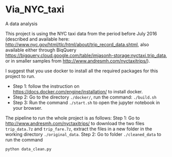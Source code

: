 # Via_NYC_taxi

A data analysis 

This project is using the NYC taxi data from the period before July 2016 (described and available here: http://www.nyc.gov/html/tlc/html/about/trip_record_data.shtml, also available either through BiqQuery https://bigquery.cloud.google.com/table/imjasonh-storage:nyctaxi.trip_data, or in smaller samples from http://www.andresmh.com/nyctaxitrips/).

I suggest that you use docker to install all the required packages for this project to run.
* Step 1: follow the instruction on https://docs.docker.com/engine/installation/ to install docker.
* Step 2: Go to the directory ```./docker/```, run the command:
``` ./build.sh ```
* Step 3: Run the command ```./start.sh``` to open the jupyter notebook in your browser.

The pipeline to run the whole project is as follows:
Step 1: Go to http://www.andresmh.com/nyctaxitrips/ to download the two files ```trip_data.7z``` and ```trip_fare.7z```, extract the files in a new folder in the working directory ```./original_data```.
Step 2: Go to folder ```./cleaned_data``` to run the command

```python data_clean.py```




